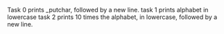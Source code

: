 Task 0 prints _putchar, followed by a new line.
task 1 prints alphabet in lowercase
task 2 prints 10 times the alphabet, in lowercase, followed by a new line.
